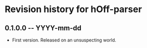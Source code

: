 # Revision history for hOff-parser

## 0.1.0.0  -- YYYY-mm-dd

* First version. Released on an unsuspecting world.

